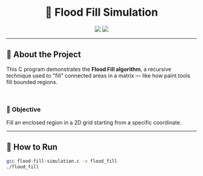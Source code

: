 <h1 align="center">🌊 Flood Fill Simulation</h1>

<p align="center">
  <img src="https://img.shields.io/badge/Language-C-blue?style=for-the-badge" />
  <img src="https://img.shields.io/badge/Project-Type-Simulation-green?style=for-the-badge" />
</p>

---

## 🧠 About the Project

This C program demonstrates the **Flood Fill algorithm**, a recursive technique used to "fill" connected areas in a matrix — like how paint tools fill bounded regions.

<br/>

### 🎯 Objective
Fill an enclosed region in a 2D grid starting from a specific coordinate.

---

## 🔧 How to Run

```bash
gcc flood-fill-simulation.c -o flood_fill
./flood_fill
